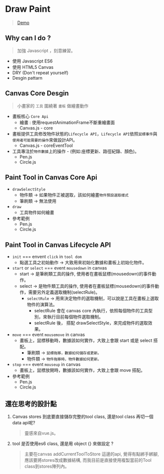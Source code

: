 # Draw Paint
> [Demo](https://cbheng.github.io/draw/)

## Why can I do ?
> 加強 Javascript ，刻意練習。
- 使用 Javascript ES6
- 使用 HTML5 Canvas
- DRY (Don't repeat yourself)
- Desgin pattarn

## Canvas Core Desgin
> 小畫家的 `工具` 圍繞著 `畫板` 做繪畫動作
-  畫板核心 `Core Api`
    - 繪畫 : 使用requestAnimationFrame不斷重繪畫面
    - Canvas.js - core
-  畫板提供工具修改物件狀態的`Lifecycle API`，`Lifecycle API`依照`鼠標事件`與`使用者可能需要的操作`來做設計API。
    - Canvas.js - coreEventTool
-  工具專注於`物件數據`上的操作 - (例如:座標更新、路徑紀錄、顏色)。
    - Pen.js
    - Circle.js

## Paint Tool in Canvas Core Api
- `drawSelectStyle`
  - 物件類 -> 如果物件正被選取，該如何繪畫`物件預設選取樣式`
  - 筆刷類 -> 無法使用
- `draw`
  - 工具物件如何繪畫  
- 參考範例
  - Pen.js
  - Circle.js

## Paint Tool in Canvas Lifecycle API

- `init` === envent `click` in `tool dom`
   - 點選工具之初始動作 -> 大致用來初始化數據和畫板上初始化物件。
- `start` or `select` === event `mousedown` in canvas
   - start -> 是筆刷類工具的操作, 使用者在畫板鼠標(mousedown)的事件動作。
   - select -> 是物件類工具的操作, 使用者在畫板鼠標(mousedown)的事件動作，需要另外定義選取機制(selectRule)。
       - `selectRule` -> 用來決定物件的選取機制，可以說是工具在畫板上選取物件的演算法。
           - selectRule 會在 canvas core 內執行，依照每個物件的工具型別，來執行目前每個物件選取機制。
           - selectRule 後， 搭配 drawSelectStyle，來完成物件的選取效果。
- `move` === event `mousemove` in canvas
    - 畫板上，鼠標移動時，數據該如何實作，大致上會跟 start 或是 select 搭配。
        - 筆刷類 -> `鼠標拖移，數據如何儲存或更新。`
        - 物件類 -> `物件拖移時，物件數據如何更新。`
- `stop` === event `mouseup` in canvas
    - 畫板上，鼠標放開時，數據該如何實作，大致上會跟 move 搭配。
- 參考範例
     - Pen.js
     - Circle.js

## 還在思考的設計點
1. Canvas stores 到底要直接儲存完整的tool class, 還是tool class 再切一個data api呢?
   >  靈感來自vue.js。
2. tool 是否使用es6 class, 還是用 object {} 來做設定 ?
   >  主要在canvas addCurrentToolToStore 這邊的api, 覺得有點綁手綁腳, 應該要將stores改成數據結構, 而我目前是直接使用複製當前的Tool class到stores陣列內。
